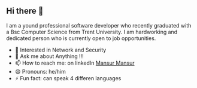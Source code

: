 ## Hi there 👋

I am a yound professional software developer who recently graduated with a Bsc Computer Science from Trent University. I am hardworking and dedicated person who is currently open to job opportunities.

- 🔭 Interested in Network and Security
- 💬 Ask me about Anything !!!
- 📫 How to reach me: on linkedIn [Mansur Mansur](https://www.linkedin.com/in/mansurmansur)
- 😄 Pronouns: he/him
- ⚡ Fun fact: can speak 4 differen languages

